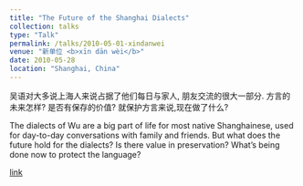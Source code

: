 ```yaml
---
title: "The Future of the Shanghai Dialects"
collection: talks
type: "Talk"
permalink: /talks/2010-05-01-xindanwei
venue: "新单位 <b>xīn dān wèi</b>"
date: 2010-05-28
location: "Shanghai, China"
---
```


吴语对大多说上海人来说占据了他们每日与家人, 朋友交流的很大一部分. 方言的未来怎样? 是否有保存的价值? 就保护方言来说,现在做了什么? 

The dialects of Wu are a big part of life for most native Shanghainese, used for day-to-day conversations with family and friends. But what does the future hold for the dialects? Is there value in preservation? What’s being done now to protect the language?

[link](http://xindanwei.com/lang/en/2010/05/xindanwei-chitchat-edition-7/)
